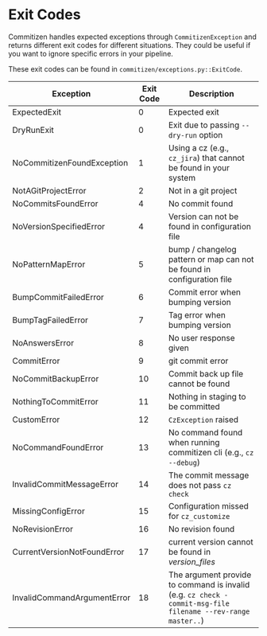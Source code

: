 # Exit Codes

Commitizen handles expected exceptions through `CommitizenException` and returns different exit codes for different situations. They could be useful if you want to ignore specific errors in your pipeline.

These exit codes can be found in `commitizen/exceptions.py::ExitCode`.

| Exception | Exit Code | Description |
| --------- | --------- | ----------- |
| ExpectedExit | 0 | Expected exit |
| DryRunExit | 0 | Exit due to passing `--dry-run` option |
| NoCommitizenFoundException | 1 | Using a cz (e.g., `cz_jira`) that cannot be found in your system |
| NotAGitProjectError | 2 | Not in a git project |
| NoCommitsFoundError | 4 | No commit found |
| NoVersionSpecifiedError | 4 | Version can not be found in configuration file |
| NoPatternMapError | 5 | bump / changelog pattern or map can not be found in configuration file |
| BumpCommitFailedError | 6 | Commit error when bumping version |
| BumpTagFailedError | 7 | Tag error when bumping version |
| NoAnswersError | 8 | No user response given |
| CommitError | 9 | git commit error |
| NoCommitBackupError | 10 | Commit back up file cannot be found |
| NothingToCommitError | 11 | Nothing in staging to be committed |
| CustomError | 12 | `CzException` raised |
| NoCommandFoundError | 13 | No command found when running commitizen cli (e.g., `cz --debug`) |
| InvalidCommitMessageError | 14 | The commit message does not pass `cz check` |
| MissingConfigError | 15 | Configuration missed for `cz_customize` |
| NoRevisionError | 16 | No revision found |
| CurrentVersionNotFoundError | 17 | current version cannot be found in *version_files* |
| InvalidCommandArgumentError | 18 | The argument provide to command is invalid (e.g. `cz check -commit-msg-file filename --rev-range master..`) |
